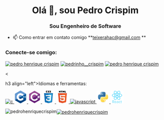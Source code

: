 <h1 align="center">Olá 👋, sou Pedro Crispim</h1>
<h3 align="center">Sou Engenheiro de Software</h3>

- 📫 Como entrar em contato comigo **teixerahac@gmail.com **

<h3 align="left">Conecte-se comigo:</h3>
<p align="left">
<a href="https://linkedin.com/in/pedro henrique crispim" target="blank" ><img align="center" src="https://raw.githubusercontent.com/rahuldkjain/github-profile-readme-generator/master/src/images/icons/Social/linked-in-alt.svg" alt ="pedro henrique crispim" height="30" width="40" /></a>
<a href="https://instagram.com/pedrinho__crispim" target="blank"><img align="center" src="https://raw.githubusercontent.com/rahuldkjain/github-profile-readme-generator/master/src/images/icons/Social/ instagram.svg" alt="pedrinho__crispim" height="30" width="40" /></a>
<a href="https://www.youtube.com/c/pedro henrique crispim" target="blank"><img align="center" src="https://raw.githubusercontent.com/rahuldkjain/github -profile-readme-generator/master/src/images/icons/Social/youtube.svg" alt="pedro henrique crispim" height="30" width="40" /></a> </p>
<

h3 align="left">Idiomas e ferramentas:</h3>
<p align="left"> <a href="https://www.cprogramming.com/" target="_blank" rel="noreferrer"> <img src="https://raw.githubusercontent.com/ devicons/devicon/master/icons/c/c-original.svg" alt="c" width="40" height="40"/> </a> <a href="https://www.w3schools. com/cpp/" target="_blank" rel="noreferrer"> <img src="https://raw.githubusercontent.com/devicons/devicon/master/icons/cplusplus/cplusplus-original.svg" alt=" cplusplus" width="40" height="40"/> </a> <a href="https://www.w3schools.com/cs/" target="_blank" rel="noreferrer"> <img src="https://raw.githubusercontent.com/devicons/devicon/master/icons/csharp/csharp-original.svg" alt=" csharp" width="40" height="40"/> </a> <a href="https://www.w3schools.com/css/" target="_blank" rel="noreferrer"> <img src ="https://raw.githubusercontent.com/devicons/devicon/master/icons/css3/css3-original-wordmark.svg" alt="css3" width="40" height="40"/> </a > <a href="https://www.w3.org/html/" target="_blank" rel="noreferrer"> <img src="https://raw.githubusercontent.com/devicons/devicon/master/icons/html5/html5-original-wordmark.svg" alt="html5" width="40" height="40"/> </a> <a href="https:// developer.mozilla.org/en-US/docs/Web/JavaScript" target="_blank" rel="noreferrer"> <img src="https://raw.githubusercontent.com/devicons/devicon/master/icons/ javascript/javascript-original.svg" alt="javascript" width="40" height="40"/> </a> <a href="https://www.python.org" target="_blank" rel ="noreferrer"> <img src="https://raw.githubusercontent.com/devicons/devicon/master/icons/python/python-original.svg" alt="python" width="40" height="40"/> </a> <a href="https://reactjs.org/" target="_blank" rel="noreferrer"> <img src="https://raw.githubusercontent.com/devicons/devicon/master/icons/react/react-original-wordmark.svg" alt="react" width="40" height="40"/> </ uma> </p>

<p><img align="left" src="https://github-readme-stats.vercel.app/api/top-langs?username=pedrohenriquecrispim&show_icons=true&theme=dark&locale=en&layout=compact" alt="pedrohenriquecrispim" /></p>

<p> <img align="center" src="https://github-readme-stats.vercel.app/api?username=pedrohenriquecrispim&show_icons=true&theme=dark&locale=en" alt=" pedrohenriquecrispim" /></p>
